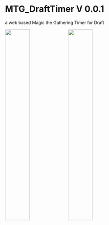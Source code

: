 # MTG_DraftTimer V 0.0.1
 a web based Magic the Gathering Timer for Draft 

<img src="https://app.milanote.com/media/p/images/1QemEr1VU5kd5d/gMu/image.png" width="40%">

<img src="ReadmeAssets/DraftTimerLogo.png" width="40%">







 

